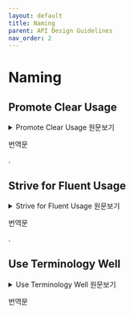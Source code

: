 ```yaml
---
layout: default
title: Naming
parent: API Design Guidelines
nav_order: 2
---
```


# Naming

## Promote Clear Usage

<details>
<summary>Promote Clear Usage 원문보기</summary>
<div markdown="1">

- **Include all the words needed to avoid ambiguity** for a person reading code where the name is used.
    <details>
    <summary>DETAIL</summary>
    <div markdown="1">

    For example, consider a method that removes the element at a given position within a collection.
    
    ```swift
    ✅
    extension List {
    public mutating func remove(at position: Index) -> Element
    }
    employees.remove(at: x)
    ```

    If we were to omit the word at from the method signature, it could imply to the reader that the method searches for and removes an element equal to x, rather than using x to indicate the position of the element to remove.
    
    ```swift
    ❌
    employees.remove(x) // unclear: are we removing x?
    ```
    </div>
    </details>


- **Omit needless words.** Every word in a name should convey salient information at the use site.
    <details>
    <summary>DETAIL</summary>
    <div markdown="1">

    More words may be needed to clarify intent or disambiguate meaning, but those that are redundant with information the reader already possesses should be omitted. In particular, omit words that merely repeat type information.

    ```swift
    ❌
    public mutating func removeElement(_ member: Element) -> Element?

    allViews.removeElement(cancelButton)
    ```

    In this case, the word Element adds nothing salient at the call site. This API would be better:

    ```swift
    ✅
    public mutating func remove(_ member: Element) -> Element?

    allViews.remove(cancelButton) // clearer
    ```

    Occasionally, repeating type information is necessary to avoid ambiguity, but in general it is better to use a word that describes a parameter’s role rather than its type. See the next item for details.

    </div>
    </details>

- **Name variables, parameters, and associated types according to their roles,** rather than their type constraints.
    <details>
    <summary>DETAIL</summary>
    <div markdown="1">

    ```swift
    ❌
    var string = "Hello"
    protocol ViewController {
        associatedtype ViewType : View
    }
    class ProductionLine {
        func restock(from widgetFactory: WidgetFactory)
    }
    ```

    Repurposing a type name in this way fails to optimize clarity and expressivity. Instead, strive to choose a name that expresses the entity’s role.

    ```swift
    ✅
    var greeting = "Hello"
    protocol ViewController {
        associatedtype ContentView : View
    }
    class ProductionLine {
        func restock(from supplier: WidgetFactory)
    }
    ```

    If an associated type is so tightly bound to its protocol constraint that the protocol name is the role, avoid collision by appending Protocol to the protocol name:

    ```swift
    protocol Sequence {
        associatedtype Iterator : IteratorProtocol
    }
    protocol IteratorProtocol { ... }
    ```

    </div>
    </details>

- **Compensate for weak type information** to clarify a parameter’s role.
    <details>
    <summary>DETAIL</summary>
    <div markdown="1">

    Especially when a parameter type is NSObject, Any, AnyObject, or a fundamental type such Int or String, type information and context at the point of use may not fully convey intent. In this example, the declaration may be clear, but the use site is vague.

    ```swift
    ❌
    func add(_ observer: NSObject, for keyPath: String)

    grid.add(self, for: graphics) // vague
    ```

    To restore clarity, **precede each weakly typed parameter with a noun describing its role:**

    ```swift
    ✅
    func addObserver(_ observer: NSObject, forKeyPath path: String)
    grid.addObserver(self, forKeyPath: graphics) // clear
    ```

    </div>
    </details>

</div>
</details>

번역문

.

## Strive for Fluent Usage

<details>
<summary>Strive for Fluent Usage 원문보기</summary>
<div markdown="1">

- **Prefer method and function names that make use sites form grammatical English phrases.**
    <details>
    <summary>DETAIL</summary>
    <div markdown="1">

    ```swift
    ✅
    x.insert(y, at: z)          “x, insert y at z”
    x.subViews(havingColor: y)  “x's subviews having color y”
    x.capitalizingNouns()       “x, capitalizing nouns”
    ```

    ```swift
    ❌
    x.insert(y, position: z)
    x.subViews(color: y)
    x.nounCapitalize()
    ```

    It is acceptable for fluency to degrade after the first argument or two when those arguments are not central to the call’s meaning:

    ```swift
    AudioUnit.instantiate(
        with: description, 
        options: [.inProcess], completionHandler: stopProgressBar)
    ```


    </div>
    </details>

- **Begin names of factory methods with “make”,** e.g. x.makeIterator().

- The first argument to **initializer and [factory methods](https://en.wikipedia.org/wiki/Factory_method_pattern) calls** should not form a phrase starting with the base name, e.g. x.makeWidget(cogCount: 47)
    <details>
    <summary>DETAIL</summary>
    <div markdown="1">

    For example, the first arguments to these calls do not read as part of the same phrase as the base name:

    ```swift
    ✅
    let foreground = Color(red: 32, green: 64, blue: 128)
    let newPart = factory.makeWidget(gears: 42, spindles: 14)
    let ref = Link(target: destination)
    ```

    In the following, the API author has tried to create grammatical continuity with the first argument.

    ```swift
    ❌
    let foreground = Color(havingRGBValuesRed: 32, green: 64, andBlue: 128)
    let newPart = factory.makeWidget(havingGearCount: 42, andSpindleCount: 14)
    let ref = Link(to: destination)
    ```

    In practice, this guideline along with those for argument labels means the first argument will have a label unless the call is performing a value preserving type conversion.

    ```swift
    let rgbForeground = RGBColor(cmykForeground)
    ```

    </div>
    </details>

- **Name functions and methods according to their side-effects**

    - Those without side-effects should read as noun phrases, e.g. x.distance(to: y), i.successor().

    - Those with side-effects should read as imperative verb phrases, e.g., print(x), x.sort(), x.append(y).

    - **Name Mutating/nonmutating method pairs** consistently. A mutating method will often have a nonmutating variant with similar semantics, but that returns a new value rather than updating an instance in-place.

        - When the operation is **naturally described by a verb,** use the verb’s imperative for the mutating method and apply the “ed” or “ing” suffix to name its nonmutating counterpart.

            |**Mutating**|    **Nonmutating**|   
            |---|---|
            |x.sort()|    z = x.sorted()|   
            |x.append(y)|    z = x.appending(y)|
            
            <details>
            <summary>DETAIL</summary>
            <div markdown="1">

            - Prefer to name the nonmutating variant using the verb’s past participle (usually appending “ed”):

            ```swift
            /// Reverses `self` in-place.
            mutating func reverse()

            /// Returns a reversed copy of `self`.
            func reversed() -> Self
            ...
            x.reverse()
            let y = x.reversed()
            ```

            - When adding “ed” is not grammatical because the verb has a direct object, name the nonmutating variant using the verb’s present participle, by appending “ing.”

            ```swift
            /// Strips all the newlines from `self`
            mutating func stripNewlines()

            /// Returns a copy of `self` with all the newlines stripped.
            func strippingNewlines() -> String
            ...
            s.stripNewlines()
            let oneLine = t.strippingNewlines()
            ```

            </div>
            </details>

        - When the operation is **naturally described by a noun,** use the noun for the nonmutating method and apply the “form” prefix to name its mutating counterpart.

            |**Nonmutating**|    **Mutating**|
            |---|---|
            |x = y.union(z)|    y.formUnion(z)|
            |j = c.successor(i)|    c.formSuccessor(&i)|

- **Uses of Boolean methods and properties should read as assertions about the receiver** when the use is nonmutating, e.g. x.isEmpty, line1.intersects(line2).

- **Protocols that describe what something is should read as nouns** (e.g. Collection).

- **Protocols that describe a capability should be named using the suffixes** able, ible, **or** ing (e.g. Equatable, ProgressReporting).

- The names of other **types, properties, variables, and constants should read as nouns.**

</div>
</details>

번역문

.

## Use Terminology Well

<details>
<summary>Use Terminology Well 원문보기</summary>
<div markdown="1">

**Term of Art**     
noun - a word or phrase that has a precise, specialized meaning within a particular field or profession.

- **Avoid obscure terms** if a more common word conveys meaning just as well. Don’t say “epidermis” if “skin” will serve your purpose. Terms of art are an essential communication tool, but should only be used to capture crucial meaning that would otherwise be lost.

- **Stick to the established meaning** if you do use a term of art.
    <details>
    <summary>DETAIL</summary>
    <div markdown="1">

    The only reason to use a technical term rather than a more common word is that it precisely expresses something that would otherwise be ambiguous or unclear. Therefore, an API should use the term strictly in accordance with its accepted meaning.

    - **Don’t surprise an expert**: anyone already familiar with the term will be surprised and probably angered if we appear to have invented a new meaning for it.

    - **Don’t confuse a beginner**: anyone trying to learn the term is likely to do a web search and find its traditional meaning.

    </div>
    </details>

- **Avoid abbreviations.** Abbreviations, especially non-standard ones, are effectively terms-of-art, because understanding depends on correctly translating them into their non-abbreviated forms.

    > The intended meaning for any abbreviation you use should be easily found by a web search.

- **Embrace precedent.** Don’t optimize terms for the total beginner at the expense of conformance to existing culture.
    <details>
    <summary>DETAIL</summary>
    <div markdown="1">

    It is better to name a contiguous data structure Array than to use a simplified term such as List, even though a beginner might grasp the meaning of List more easily. Arrays are fundamental in modern computing, so every programmer knows—or will soon learn—what an array is. Use a term that most programmers are familiar with, and their web searches and questions will be rewarded.

    Within a particular programming domain, such as mathematics, a widely precedented term such as sin(x) is preferable to an explanatory phrase such as verticalPositionOnUnitCircleAtOriginOfEndOfRadiusWithAngle(x). Note that in this case, precedent outweighs the guideline to avoid abbreviations: although the complete word is sine, “sin(x)” has been in common use among programmers for decades, and among mathematicians for centuries.

    </div>
    </details>

</div>
</details>

번역문
